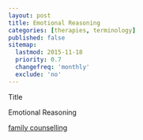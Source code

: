 ```yaml
---
layout: post
title: Emotional Reasoning
categories: [therapies, terminology]
published: false
sitemap:
  lastmod: 2015-11-18
  priority: 0.7
  changefreq: 'monthly'
  exclude: 'no'
---
```


Title 

<span class="highlight">Emotional Reasoning</span> 

<a href="/family-counselling/" title="family counselling">family counselling</a> 
